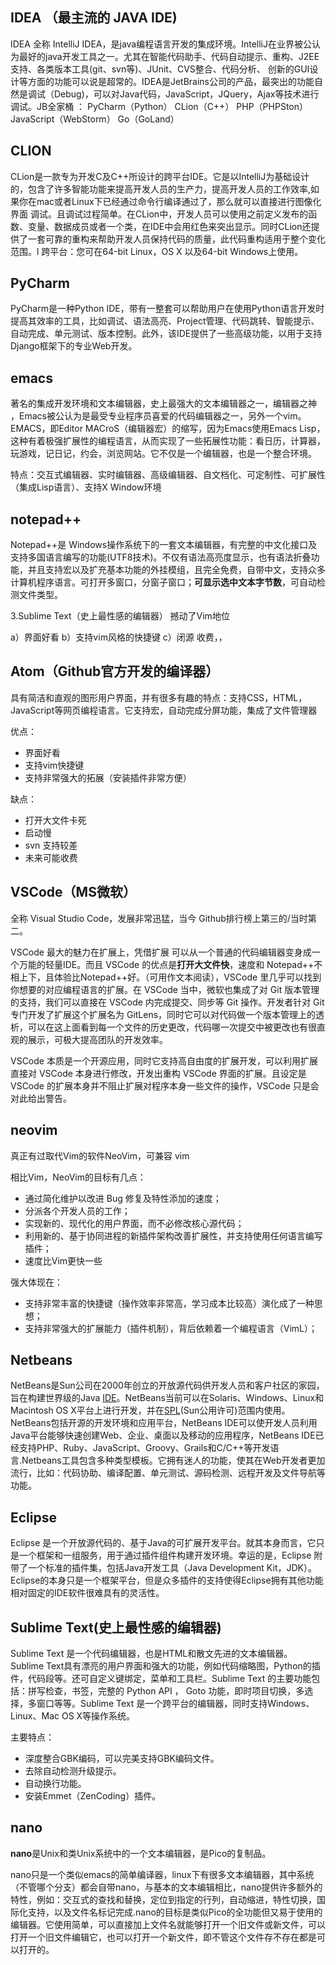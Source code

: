 ## IDEA  （最主流的 JAVA IDE)

 IDEA 全称 IntelliJ IDEA，是java编程语言开发的集成环境。IntelliJ在业界被公认为最好的java开发工具之一。尤其在智能代码助手、代码自动提示、重构、J2EE支持、各类版本工具(git、svn等)、JUnit、CVS整合、代码分析、 创新的GUI设计等方面的功能可以说是超常的。IDEA是JetBrains公司的产品，最突出的功能自然是调试（Debug)，可以对Java代码，JavaScript，JQuery，Ajax等技术进行调试。JB全家桶 ： PyCharm（Python） CLion（C++） PHP（PHPSton） JavaScript（WebStorm） Go（GoLand）   

## CLION

CLion是一款专为开发C及C++所设计的跨平台IDE。它是以IntelliJ为基础设计的，包含了许多智能功能来提高开发人员的生产力，提高开发人员的工作效率,如果你在mac或者Linux下已经通过命令行编译通过了，那么就可以直接进行图像化界面  调试。且调试过程简单。在CLion中，开发人员可以使用之前定义发布的函数、变量、数据成员或者一个类，在IDE中会用红色来突出显示。同时CLion还提供了一套可靠的重构来帮助开发人员保持代码的质量，此代码重构适用于整个变化范围。l 跨平台：您可在64-bit Linux，OS X 以及64-bit Windows上使用。

## PyCharm

PyCharm是一种Python IDE，带有一整套可以帮助用户在使用Python语言开发时提高其效率的工具，比如调试、语法高亮、Project管理、代码跳转、智能提示、自动完成、单元测试、版本控制。此外，该IDE提供了一些高级功能，以用于支持Django框架下的专业Web开发。

## emacs

著名的集成开发环境和文本编辑器，史上最强大的文本编辑器之一，编辑器之神 ，Emacs被公认为是最受专业程序员喜爱的代码编辑器之一，另外一个vim。  EMACS，即Editor MACroS（编辑器宏）的缩写，因为Emacs使用Emacs Lisp，这种有着极强扩展性的编程语言，从而实现了一些拓展性功能：看日历，计算器，玩游戏，记日记，约会，浏览网站。它不仅是一个编辑器，也是一个整合环境。

特点：交互式编辑器、实时编辑器、高级编辑器、自文档化、可定制性、可扩展性（集成Lisp语言）、支持X Window环境

## notepad++ 

Notepad++是 Windows操作系统下的一套文本编辑器，有完整的中文化接口及支持多国语言编写的功能(UTF8技术)。不仅有语法高亮度显示，也有语法折叠功能，并且支持宏以及扩充基本功能的外挂模组，且完全免费，自带中文，支持众多计算机程序语言。可打开多窗口，分窗子窗口；**可显示选中文本字节数**，可自动检测文件类型。

3.Sublime Text（史上最性感的编辑器） 撼动了Vim地位  

a）界面好看  b）支持vim风格的快捷键         c）闭源 收费，，

## Atom（Github官方开发的编译器） 

具有简洁和直观的图形用户界面，并有很多有趣的特点：支持CSS，HTML，JavaScript等网页编程语言。它支持宏，自动完成分屏功能，集成了文件管理器

优点：

- 界面好看   
- 支持vim快捷键    
- 支持非常强大的拓展（安装插件非常方便）

缺点：

- 打开大文件卡死
- 启动慢
- svn 支持较差
- 未来可能收费

## VSCode（MS微软）

全称 Visual Studio Code，发展非常迅猛，当今 Github排行榜上第三的/当时第二。

 VSCode 最大的魅力在扩展上，凭借扩展 可以从一个普通的代码编辑器变身成一个万能的轻量IDE。而且 VSCode 的优点是**打开大文件快**，速度和 Notepad++不相上下，且体验比Notepad++好。（可用作文本阅读），VSCode 里几乎可以找到你想要的对应编程语言的扩展。在 VSCode 当中，微软也集成了对 Git 版本管理的支持，我们可以直接在 VSCode 内完成提交、同步等 Git 操作。开发者针对 Git 专门开发了扩展这个扩展名为 GitLens，同时它可以对代码做一个版本管理上的透析，可以在这上面看到每一个文件的历史更改，代码哪一次提交中被更改也有很直观的展示，可极大提高团队的开发效率。

VSCode 本质是一个开源应用，同时它支持高自由度的扩展开发，可以利用扩展直接对 VSCode 本身进行修改，开发出重构 VSCode 界面的扩展。且设定是VSCode 的扩展本身并不阻止扩展对程序本身一些文件的操作，VSCode 只是会对此给出警告。

## neovim 

真正有过取代Vim的软件NeoVim，可兼容 vim

相比Vim，NeoVim的目标有几点：

- 通过简化维护以改进 Bug 修复及特性添加的速度；
- 分派各个开发人员的工作；
- 实现新的、现代化的用户界面，而不必修改核心源代码；
- 利用新的、基于协同进程的新插件架构改善扩展性，并支持使用任何语言编写插件；
- 速度比Vim更快一些

强大体现在：

- 支持非常丰富的快捷键（操作效率非常高，学习成本比较高）演化成了一种思想；
- 支持非常强大的扩展能力（插件机制），背后依赖着一个编程语言（VimL）；

## Netbeans 

NetBeans是Sun公司在2000年创立的开放源代码供开发人员和客户社区的家园，旨在构建世界级的Java [IDE](https://baike.baidu.com/item/IDE/8232086)。NetBeans当前可以在Solaris、Windows、Linux和Macintosh OS X平台上进行开发，并在[SPL](https://baike.baidu.com/item/SPL)(Sun公用许可)范围内使用。NetBeans包括开源的开发环境和应用平台，NetBeans IDE可以使开发人员利用Java平台能够快速创建Web、企业、桌面以及移动的应用程序，NetBeans IDE已经支持PHP、Ruby、JavaScript、Groovy、Grails和C/C++等开发语言.Netbeans工具包含多种类型模板。它拥有迷人的功能，使其在Web开发者更加流行，比如：代码协助、编译配置、单元测试、源码检测、远程开发及文件导航等功能。

## **Eclipse**

Eclipse 是一个开放源代码的、基于Java的可扩展开发平台。就其本身而言，它只是一个框架和一组服务，用于通过插件组件构建开发环境。幸运的是，Eclipse 附带了一个标准的插件集，包括Java开发工具（Java Development Kit，JDK）。Eclipse的本身只是一个框架平台，但是众多插件的支持使得Eclipse拥有其他功能相对固定的IDE软件很难具有的灵活性。

## **Sublime Text**(史上最性感的编辑器)

Sublime Text 是一个代码编辑器，也是HTML和散文先进的文本编辑器。Sublime Text具有漂亮的用户界面和强大的功能，例如代码缩略图，Python的插件，代码段等。还可自定义键绑定，菜单和工具栏。Sublime Text 的主要功能包括：拼写检查，书签，完整的 Python API ， Goto 功能，即时项目切换，多选择，多窗口等等。Sublime Text 是一个跨平台的编辑器，同时支持Windows、Linux、Mac OS X等操作系统。

主要特点：

- 深度整合GBK编码，可以完美支持GBK编码文件。
-  去除自动检测升级提示。
-  自动换行功能。
-  安装Emmet（ZenCoding）插件。

## **nano**

**nano**是Unix和类Unix系统中的一个文本编辑器，是Pico的复制品。

nano只是一个类似emacs的简单编译器，linux下有很多文本编辑器，其中系统（不管哪个分支）都会自带nano，与基本的文本编辑相比，nano提供许多额外的特性，例如：交互式的查找和替换，定位到指定的行列，自动缩进，特性切换，国际化支持，以及文件名标记完成.nano的目标是类似Pico的全功能但又易于使用的编辑器。它使用简单，可以直接加上文件名就能够打开一个旧文件或新文件，可以打开一个旧文件编辑它，也可以打开一个新文件，即不管这个文件存不存在都是可以打开的。


